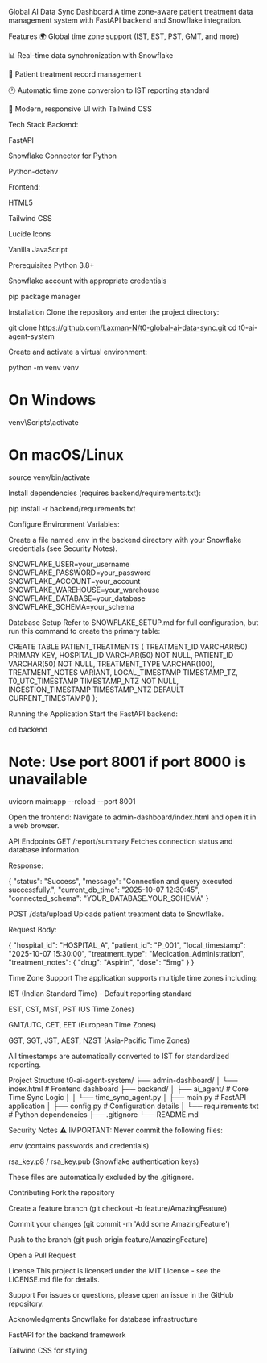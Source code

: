 Global AI Data Sync Dashboard
A time zone-aware patient treatment data management system with FastAPI backend and Snowflake integration.

Features
🌍 Global time zone support (IST, EST, PST, GMT, and more)

📊 Real-time data synchronization with Snowflake

🏥 Patient treatment record management

🕐 Automatic time zone conversion to IST reporting standard

🎨 Modern, responsive UI with Tailwind CSS

Tech Stack
Backend:

FastAPI

Snowflake Connector for Python

Python-dotenv

Frontend:

HTML5

Tailwind CSS

Lucide Icons

Vanilla JavaScript

Prerequisites
Python 3.8+

Snowflake account with appropriate credentials

pip package manager

Installation
Clone the repository and enter the project directory:

git clone https://github.com/Laxman-N/t0-global-ai-data-sync.git
cd t0-ai-agent-system

Create and activate a virtual environment:

python -m venv venv

# On Windows
venv\Scripts\activate

# On macOS/Linux
source venv/bin/activate

Install dependencies (requires backend/requirements.txt):

pip install -r backend/requirements.txt

Configure Environment Variables:

Create a file named .env in the backend directory with your Snowflake credentials (see Security Notes).

SNOWFLAKE_USER=your_username
SNOWFLAKE_PASSWORD=your_password
SNOWFLAKE_ACCOUNT=your_account
SNOWFLAKE_WAREHOUSE=your_warehouse
SNOWFLAKE_DATABASE=your_database
SNOWFLAKE_SCHEMA=your_schema

Database Setup
Refer to SNOWFLAKE_SETUP.md for full configuration, but run this command to create the primary table:

CREATE TABLE PATIENT_TREATMENTS (
    TREATMENT_ID VARCHAR(50) PRIMARY KEY,
    HOSPITAL_ID VARCHAR(50) NOT NULL,
    PATIENT_ID VARCHAR(50) NOT NULL,
    TREATMENT_TYPE VARCHAR(100),
    TREATMENT_NOTES VARIANT,
    LOCAL_TIMESTAMP TIMESTAMP_TZ,
    T0_UTC_TIMESTAMP TIMESTAMP_NTZ NOT NULL,
    INGESTION_TIMESTAMP TIMESTAMP_NTZ DEFAULT CURRENT_TIMESTAMP()
);

Running the Application
Start the FastAPI backend:

cd backend
# Note: Use port 8001 if port 8000 is unavailable
uvicorn main:app --reload --port 8001

Open the frontend: Navigate to admin-dashboard/index.html and open it in a web browser.

API Endpoints
GET /report/summary
Fetches connection status and database information.

Response:

{
    "status": "Success",
    "message": "Connection and query executed successfully.",
    "current_db_time": "2025-10-07 12:30:45",
    "connected_schema": "YOUR_DATABASE.YOUR_SCHEMA"
}

POST /data/upload
Uploads patient treatment data to Snowflake.

Request Body:

{
    "hospital_id": "HOSPITAL_A",
    "patient_id": "P_001",
    "local_timestamp": "2025-10-07 15:30:00",
    "treatment_type": "Medication_Administration",
    "treatment_notes": {
        "drug": "Aspirin",
        "dose": "5mg"
    }
}

Time Zone Support
The application supports multiple time zones including:

IST (Indian Standard Time) - Default reporting standard

EST, CST, MST, PST (US Time Zones)

GMT/UTC, CET, EET (European Time Zones)

GST, SGT, JST, AEST, NZST (Asia-Pacific Time Zones)

All timestamps are automatically converted to IST for standardized reporting.

Project Structure
t0-ai-agent-system/
├── admin-dashboard/
│   └── index.html          # Frontend dashboard
├── backend/
│   ├── ai_agent/           # Core Time Sync Logic
│   │   └── time_sync_agent.py
│   ├── main.py             # FastAPI application
│   ├── config.py           # Configuration details
│   └── requirements.txt    # Python dependencies
├── .gitignore
└── README.md

Security Notes
⚠️ IMPORTANT: Never commit the following files:

.env (contains passwords and credentials)

rsa_key.p8 / rsa_key.pub (Snowflake authentication keys)

These files are automatically excluded by the .gitignore.

Contributing
Fork the repository

Create a feature branch (git checkout -b feature/AmazingFeature)

Commit your changes (git commit -m 'Add some AmazingFeature')

Push to the branch (git push origin feature/AmazingFeature)

Open a Pull Request

License
This project is licensed under the MIT License - see the LICENSE.md file for details.

Support
For issues or questions, please open an issue in the GitHub repository.

Acknowledgments
Snowflake for database infrastructure

FastAPI for the backend framework

Tailwind CSS for styling